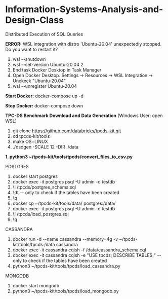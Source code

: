 # Information-Systems-Analysis-and-Design-Class
 Distributed Execution of SQL Queries

**ERROR:** WSL integration with distro 'Ubuntu-20.04' unexpectedly stopped. Do you want to restart it?
1. wsl --shutdown
2. wsl --set-version Ubuntu-20.04 2
3. End task Docker Desktop in Task Manager
4. Open Docker Desktop.
Settings -> Resources -> WSL Integration -> Unckeck "Ubuntu-20.04"
5. wsl --unregister Ubuntu-20.04

**Start Docker:** docker-compose up -d

**Stop Docker:** docker-compose down

**TPC-DS Benchmark Download and Data Generation**
(Windows User: open WSL)
1. git clone https://github.com/databricks/tpcds-kit.git
2. cd tpcds-kit/tools
3. make OS=LINUX
4. ./dsdgen -SCALE 12 -DIR ./data

**1. python3 ~/tpcds-kit/tools/tpcds/convert_files_to_csv.py**

POSTGRES
1.  docker start postgres
2. docker exec -it postgres psql -U admin -d testdb
3. \i /tpcds/postgres_schema.sql
4. \dt -- only to check if the tables have been created
5. \q
6. docker cp ~/tpcds-kit/tools/data/ postgres:/data/
7. docker exec -it postgres psql -U admin -d testdb
8. \i /tpcds/load_postgres.sql
9. \q

CASSANDRA
1. docker run -d --name cassandra --memory=4g -v ~/tpcds-kit/tools/tpcds:/data cassandra
2. docker exec -it cassandra cqlsh -f /data/cassandra_schema.cql
4. docker exec -it cassandra cqlsh -e "USE tpcds; DESCRIBE TABLES;" -- only to check if the tables have been created
5. python3 ~/tpcds-kit/tools/tpcds/load_cassandra.py

MONGODB
1. docker start mongodb
2. python3 ~/tpcds-kit/tools/tpcds/load_mongodb.py
